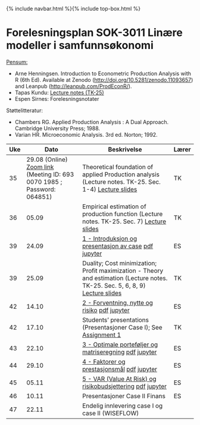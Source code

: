 {% include navbar.html %}{% include top-box.html %}
# Forelesningsplan  SOK-3011 Linære modeller i samfunnsøkonomi 

[Pensum:](https://bibsys-c.alma.exlibrisgroup.com/leganto/readinglist/searchlists/12268731710002205)

* Arne Henningsen. Introduction to Econometric Production Analysis with R (6th Ed). Available at Zenodo (http://doi.org/10.5281/zenodo.11093657) and Leanpub (http://leanpub.com/ProdEconR/).
* Tapas Kundu: [Lecture notes (TK-25)](https://uit-sok-3011-h25.github.io/tapaslectures/APA.pdf)
* Espen Sirnes: Forelesningsnotater

Støttelitteratur:
* Chambers RG. Applied Production Analysis : A Dual Approach. Cambridge University Press; 1988.
* Varian HR. Microeconomic Analysis. 3rd ed. Norton; 1992.

| Uke | Dato       | Beskrivelse                | Lærer   |
|-----|------------|----------------------------|---------|
| 35  | 29.08 (Online) [Zoom link](https://oslomet.zoom.us/j/69300701985?pwd=bfErn0A2oMHipS0I5WhMfhHaV0bCFa.1) (Meeting ID: 693 0070 1985 ; Password: 064851) | Theoretical foundation of applied Production analysis (Lecture notes. TK-25. Sec. 1-4) [Lecture slides](https://uit-sok-3011-h25.github.io/tapaslectures/TK1.pdf)| TK |
| 36  | 05.09 | Empirical estimation of production function (Lecture notes. TK-25. Sec. 7) [Lecture slides](https://uit-sok-3011-h25.github.io/tapaslectures/TK2.pdf) | TK |
| 39  | 24.09 | [1 - Introduksjon og presentasjon av case](finans/1-introduksjon.html) [pdf](finans/1-introduksjon.pdf) [jupyter](finans/1-introduksjon.ipynb)| ES|
| 39  | 25.09 | Duality; Cost minimization; Profit maximization - Theory and estimation (Lecture notes. TK-25. Sec. 5, 6, 8, 9) [Lecture slides](https://uit-sok-3011-h25.github.io/tapaslectures/TK3.pdf)  | TK |
| 42  | 14.10 | [2 - Forventning, nytte og risiko](finans/2-expectation_utility.html) [pdf](finans/2-expectation_utility.pdf) [jupyter](finans/2-expectation_utility.ipynb)| ES|
| 42  | 17.10 | Students’ presentations (Presentasjoner Case I); See [Assignment 1](https://uit-sok-3011-h25.github.io/tapaslectures/midterm1.pdf) | TK |
| 43  | 22.10 | [3 - Optimale porteføljer og matriseregning](finans/3-lecture_optport.html) [pdf](finans/3-lecture_optport.pdf) [jupyter](finans/3-lecture_optport.ipynb)| ES|
| 44  | 29.10 | [4 - Faktorer og prestasjonsmål](finans/4-lecture_factors.html) [pdf](finans/4-lecture_factors.pdf) [jupyter](finans/4-lecture_factors.ipynb)| ES|
| 45  | 05.11 | [5 - VAR (Value At Risk) og risikobudsjettering](finans/5-lecture_VaR.html) [pdf](finans/5-lecture_VaR.pdf) [jupyter](finans/5-lecture_VaR.ipynb)| ES|
| 46  | 10.11 | Presentasjoner Case II Finans      | ES| [Påmelding](https://forms.office.com/e/wTX5a5vJPf)|
| 47  | 22.11 | Endelig innlevering case I og case II (WISEFLOW)         |         |
